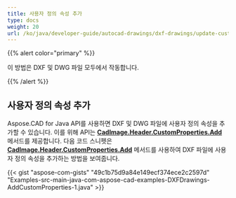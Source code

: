 ```yaml
---
title: 사용자 정의 속성 추가
type: docs
weight: 20
url: /ko/java/developer-guide/autocad-drawings/dxf-drawings/update-custom-properties/
---
```


{{% alert color="primary" %}}

이 방법은 DXF 및 DWG 파일 모두에서 작동합니다.

{{% /alert %}}

## 사용자 정의 속성 추가

Aspose.CAD for Java API를 사용하면 DXF 및 DWG 파일에 사용자 정의 속성을 추가할 수 있습니다. 이를 위해 API는 [**CadImage.Header.CustomProperties.Add**](https://reference.aspose.com/cad/java/com.aspose.cad.fileformats.cad.cadobjects/CadHeader#getCustomProperties--) 메서드를 제공합니다.
다음 코드 스니펫은 [**CadImage.Header.CustomProperties.Add**](https://reference.aspose.com/cad/java/com.aspose.cad.fileformats.cad.cadobjects/CadHeader#getCustomProperties--) 메서드를 사용하여 DXF 파일에 사용자 정의 속성을 추가하는 방법을 보여줍니다.

{{< gist "aspose-com-gists" "49c1b75d9a84e149ecf374ece2c2597d" "Examples-src-main-java-com-aspose-cad-examples-DXFDrawings-AddCustomProperties-1.java" >}}
